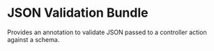 # JSON Validation Bundle

Provides an annotation to validate JSON passed to a controller action against a schema.
